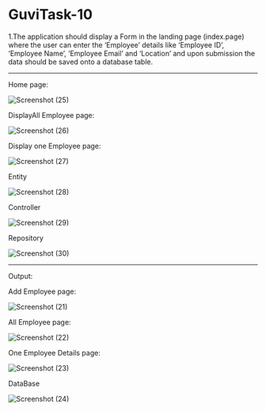 # GuviTask-10
<p>1.The application should display a Form in the landing page (index.page) where the user can enter the ‘Employee’ details like ‘Employee ID’, ‘Employee Name’, ‘Employee Email’ and ‘Location’ and upon submission the data should be saved onto a database table.
<hr>
Home page:
</p>

![Screenshot (25)](https://github.com/user-attachments/assets/6e7c8013-f5ec-4c83-a076-f3d59b7892c9)


<p>DisplayAll Employee page: </p>

![Screenshot (26)](https://github.com/user-attachments/assets/e622cb89-d11a-4480-9094-570aaf38b489)

<p>Display one Employee page: </p>

![Screenshot (27)](https://github.com/user-attachments/assets/16380cbf-c89a-49fd-aab5-25e03a93e4f3)

<p>Entity </p>

![Screenshot (28)](https://github.com/user-attachments/assets/018e3fe4-1fe8-4995-a50e-148948a788b1)

<p>Controller </p>

![Screenshot (29)](https://github.com/user-attachments/assets/6eb667ec-8af0-4ff3-934a-ff71ece9fa92)

<p>Repository </p>

![Screenshot (30)](https://github.com/user-attachments/assets/245c0dda-7b7b-4a10-bc93-02db27d2597f)
<hr>
<p>Output:</p>
<p>Add Employee page:
</p>

![Screenshot (21)](https://github.com/user-attachments/assets/2b3cf2d6-ba67-4ccf-92f0-a80effd72311)

<p>All Employee page:
</p>

![Screenshot (22)](https://github.com/user-attachments/assets/c5251313-b395-4912-8abf-b3ff47eb2acb)

<p>One Employee Details page:
</p>

![Screenshot (23)](https://github.com/user-attachments/assets/dc949327-7809-4870-924e-316458aacfb1)

<p>DataBase
</p>

![Screenshot (24)](https://github.com/user-attachments/assets/a6911634-5606-4541-90cb-0abbb176a4c3)










